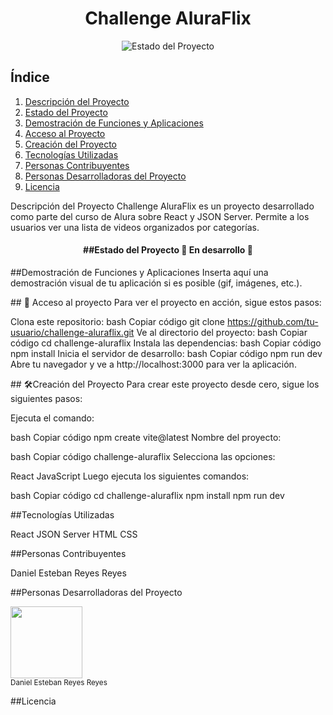 <h1 align="center">Challenge AluraFlix</h1>

<p align="center">
  <img src="https://img.shields.io/badge/STATUS-EN%20DESAROLLO-green" alt="Estado del Proyecto">
  
</p>

## Índice
1. [Descripción del Proyecto](#descripción-del-proyecto)
2. [Estado del Proyecto](#estado-del-proyecto)
3. [Demostración de Funciones y Aplicaciones](#demostración-de-funciones-y-aplicaciones)
4. [Acceso al Proyecto](#acceso-al-proyecto)
5. [Creación del Proyecto](#creación-del-proyecto)
6. [Tecnologías Utilizadas](#tecnologías-utilizadas)
7. [Personas Contribuyentes](#personas-contribuyentes)
8. [Personas Desarrolladoras del Proyecto](#personas-desarrolladoras-del-proyecto)
9. [Licencia](#licencia)

Descripción del Proyecto
Challenge AluraFlix es un proyecto desarrollado como parte del curso de Alura sobre React y JSON Server. Permite a los usuarios ver una lista de videos organizados por categorías.


<h4 align="center">
##Estado del Proyecto
🚧 En desarrollo 🚧

</h4>

##Demostración de Funciones y Aplicaciones
Inserta aquí una demostración visual de tu aplicación si es posible (gif, imágenes, etc.).

\## 📁 Acceso al proyecto
Para ver el proyecto en acción, sigue estos pasos:

Clona este repositorio:
bash
Copiar código
git clone https://github.com/tu-usuario/challenge-aluraflix.git
Ve al directorio del proyecto:
bash
Copiar código
cd challenge-aluraflix
Instala las dependencias:
bash
Copiar código
npm install
Inicia el servidor de desarrollo:
bash
Copiar código
npm run dev
Abre tu navegador y ve a http://localhost:3000 para ver la aplicación.

\## 🛠️Creación del Proyecto
Para crear este proyecto desde cero, sigue los siguientes pasos:

Ejecuta el comando:

bash
Copiar código
npm create vite@latest
Nombre del proyecto:

bash
Copiar código
challenge-aluraflix
Selecciona las opciones:

React
JavaScript
Luego ejecuta los siguientes comandos:

bash
Copiar código
cd challenge-aluraflix
npm install
npm run dev

##Tecnologías Utilizadas

React
JSON Server
HTML
CSS

##Personas Contribuyentes

Daniel Esteban Reyes Reyes

##Personas Desarrolladoras del Proyecto

<img src="https://avatars.githubusercontent.com/u/56520204?v=4" width=115><br>
<sub>Daniel Esteban Reyes Reyes</sub>


##Licencia